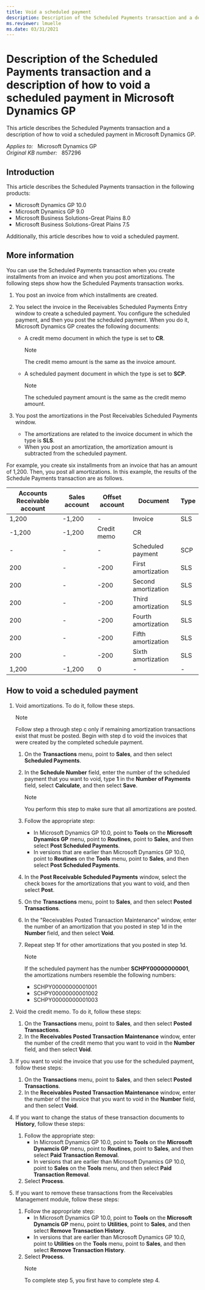 ```yaml
---
title: Void a scheduled payment
description: Description of the Scheduled Payments transaction and a description of how to void a scheduled payment in Microsoft Dynamics GP.
ms.reviewer: lmuelle
ms.date: 03/31/2021
---
```

# Description of the Scheduled Payments transaction and a description of how to void a scheduled payment in Microsoft Dynamics GP

This article describes the Scheduled Payments transaction and a description of how to void a scheduled payment in Microsoft Dynamics GP.

_Applies to:_ &nbsp; Microsoft Dynamics GP  
_Original KB number:_ &nbsp; 857296

## Introduction

This article describes the Scheduled Payments transaction in the following products:

- Microsoft Dynamics GP 10.0
- Microsoft Dynamics GP 9.0
- Microsoft Business Solutions-Great Plains 8.0
- Microsoft Business Solutions-Great Plains 7.5

Additionally, this article describes how to void a scheduled payment.

## More information

You can use the Scheduled Payments transaction when you create installments from an invoice and when you post amortizations. The following steps show how the Scheduled Payments transaction works.

1. You post an invoice from which installments are created.
2. You select the invoice in the Receivables Scheduled Payments Entry window to create a scheduled payment. You configure the scheduled payment, and then you post the scheduled payment. When you do it, Microsoft Dynamics GP creates the following documents:

    - A credit memo document in which the type is set to **CR**.

        > [!NOTE]
        > The credit memo amount is the same as the invoice amount.
    - A scheduled payment document in which the type is set to **SCP**.

        > [!NOTE]
        > The scheduled payment amount is the same as the credit memo amount.

3. You post the amortizations in the Post Receivables Scheduled Payments window.

    - The amortizations are related to the invoice document in which the type is **SLS**.
    - When you post an amortization, the amortization amount is subtracted from the scheduled payment.

For example, you create six installments from an invoice that has an amount of 1,200. Then, you post all amortizations. In this example, the results of the Schedule Payments transaction are as follows.

|**Accounts Receivable account**| **Sales account** |**Offset account** |**Document** |**Type**|
|---|---|---|---|---|
|1,200|-1,200|-|Invoice|SLS|
|-1,200|-1,200|Credit memo|CR|
|-|-|-|Scheduled payment|SCP|
|200|-|-200|First amortization|SLS|
|200|-|-200|Second amortization|SLS|
|200|-|-200|Third amortization|SLS|
|200|-|-200|Fourth amortization|SLS|
|200|-|-200|Fifth amortization|SLS|
|200|-|-200|Sixth amortization|SLS|
|1,200|-1,200|0|-|-|

## How to void a scheduled payment

1. Void amortizations. To do it, follow these steps.

    > [!NOTE]
    > Follow step a through step c only if remaining amortization transactions exist that must be posted. Begin with step d to void the invoices that were created by the completed schedule payment.

    1. On the **Transactions** menu, point to **Sales**, and then select **Scheduled Payments**.
    1. In the **Schedule Number** field, enter the number of the scheduled payment that you want to void, type **1** in the **Number of Payments** field, select **Calculate**, and then select **Save**.
        > [!NOTE]
        > You perform this step to make sure that all amortizations are posted.
    1. Follow the appropriate step:
        - In Microsoft Dynamics GP 10.0, point to **Tools** on the **Microsoft Dynamics GP** menu, point to **Routines**, point to **Sales**, and then select **Post Scheduled Payments**.
        - In versions that are earlier than Microsoft Dynamics GP 10.0, point to **Routines** on the **Tools** menu, point to **Sales**, and then select **Post Scheduled Payments**.
    1. In the **Post Receivable Scheduled Payments** window, select the check boxes for the amortizations that you want to void, and then select **Post**.
    1. On the **Transactions** menu, point to **Sales**, and then select **Posted Transactions**.
    1. In the "Receivables Posted Transaction Maintenance" window, enter the number of an amortization that you posted in step 1d in the **Number** field, and then select **Void**.
    1. Repeat step 1f for other amortizations that you posted in step 1d.

        > [!NOTE]
        > If the scheduled payment has the number **SCHPY00000000001**, the amortizations numbers resemble the following numbers:
        >
        > - SCHPY00000000001001
        > - SCHPY00000000001002
        > - SCHPY00000000001003

2. Void the credit memo. To do it, follow these steps:

    1. On the **Transactions** menu, point to **Sales**, and then select **Posted Transactions**.
    1. In the **Receivables Posted Transaction Maintenance** window, enter the number of the credit memo that you want to void in the **Number** field, and then select **Void**.

3. If you want to void the invoice that you use for the scheduled payment, follow these steps:

    1. On the **Transactions** menu, point to **Sales**, and then select **Posted Transactions**.
    1. In the **Receivables Posted Transaction Maintenance** window, enter the number of the invoice that you want to void in the **Number** field, and then select **Void**.

4. If you want to change the status of these transaction documents to **History**, follow these steps:

    1. Follow the appropriate step:
        - In Microsoft Dynamics GP 10.0, point to **Tools** on the **Microsoft Dynamcis GP** menu, point to **Routines**, point to **Sales**, and then select **Paid Transaction Removal**.
        - In versions that are earlier than Microsoft Dynamics GP 10.0, point to **Sales** on the **Tools** menu, and then select **Paid Transaction Removal**.
    1. Select **Process**.

5. If you want to remove these transactions from the Receivables Management module, follow these steps:

    1. Follow the appropriate step:
        - In Microsoft Dynamics GP 10.0, point to **Tools** on the **Microsoft Dynamcis GP** menu, point to **Utilities**, point to **Sales**, and then select **Remove Transaction History**.
        - In versions that are earlier than Microsoft Dynamics GP 10.0, point to **Utilities** on the **Tools** menu, point to **Sales**, and then select **Remove Transaction History**.
    1. Select **Process**.
        > [!NOTE]
        > To complete step 5, you first have to complete step 4.
